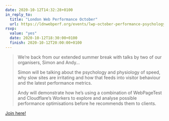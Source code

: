 ```yaml
---
date: 2020-10-12T14:32:28+0100
in_reply_to:
  title: "London Web Performance October"
  url: https://ldnwebperf.org/events/lwp-october-performance-psychology-and-optimisation-experiments/
rsvp:
  value: "yes"
  date: 2020-10-12T18:30:00+0100
  finish: 2020-10-12T20:00:00+0100
---
```


> We’re back from our extended summer break with talks by two of our organisers, Simon and Andy…
>
> Simon will be talking about the psychology and physiology of speed, why slow sites are irritating and how that feeds into visitor behaviour and the latest performance metrics.
>
> Andy will demonstrate how he’s using a combination of WebPageTest and Cloudflare’s Workers to explore and analyse possible performance optimisations before he recommends them to clients.

[Join here!](https://fastly.zoom.us/j/260574155)
